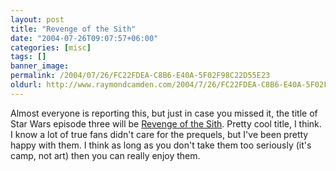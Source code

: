 ```yaml
---
layout: post
title: "Revenge of the Sith"
date: "2004-07-26T09:07:57+06:00"
categories: [misc]
tags: []
banner_image: 
permalink: /2004/07/26/FC22FDEA-C8B6-E40A-5F02F98C22D55E23
oldurl: http://www.raymondcamden.com/2004/7/26/FC22FDEA-C8B6-E40A-5F02F98C22D55E23
---
```


Almost everyone is reporting this, but just in case you missed it, the title of Star Wars episode three will be <a href="http://www.starwars.com/episode-iii/bts/production/news20040724.html">Revenge of the Sith</a>. Pretty cool title, I think. I know a lot of true fans didn't care for the prequels, but I've been pretty happy with them. I think as long as you don't take them too seriously (it's camp, not art) then you can really enjoy them.